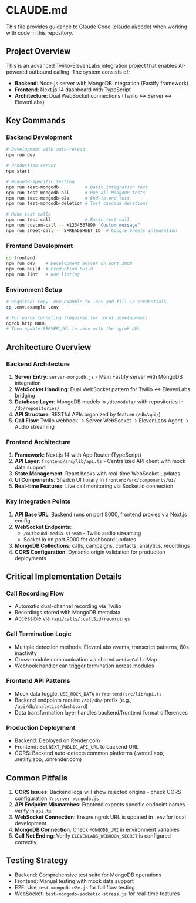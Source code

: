 # CLAUDE.md

This file provides guidance to Claude Code (claude.ai/code) when working with code in this repository.

## Project Overview

This is an advanced Twilio-ElevenLabs integration project that enables AI-powered outbound calling. The system consists of:
- **Backend**: Node.js server with MongoDB integration (Fastify framework)
- **Frontend**: Next.js 14 dashboard with TypeScript
- **Architecture**: Dual WebSocket connections (Twilio ↔ Server ↔ ElevenLabs)

## Key Commands

### Backend Development
```bash
# Development with auto-reload
npm run dev

# Production server
npm start

# MongoDB-specific testing
npm run test-mongodb          # Basic integration test
npm run test-mongodb-all      # Run all MongoDB tests
npm run test-mongodb-e2e      # End-to-end test
npm run test-mongodb-deletion # Test cascade deletions

# Make test calls
npm run test-call             # Basic test call
npm run custom-call -- +1234567890 "Custom message"
npm run sheet-call -- SPREADSHEET_ID  # Google Sheets integration
```

### Frontend Development
```bash
cd frontend
npm run dev    # Development server on port 3000
npm run build  # Production build
npm run lint   # Run linting
```

### Environment Setup
```bash
# Required: Copy .env.example to .env and fill in credentials
cp .env.example .env

# For ngrok tunneling (required for local development)
ngrok http 8000
# Then update SERVER_URL in .env with the ngrok URL
```

## Architecture Overview

### Backend Architecture
1. **Server Entry**: `server-mongodb.js` - Main Fastify server with MongoDB integration
2. **WebSocket Handling**: Dual WebSocket pattern for Twilio ↔ ElevenLabs bridging
3. **Database Layer**: MongoDB models in `/db/models/` with repositories in `/db/repositories/`
4. **API Structure**: RESTful APIs organized by feature (`/db/api/`)
5. **Call Flow**: Twilio webhook → Server WebSocket → ElevenLabs Agent → Audio streaming

### Frontend Architecture
1. **Framework**: Next.js 14 with App Router (TypeScript)
2. **API Layer**: `frontend/src/lib/api.ts` - Centralized API client with mock data support
3. **State Management**: React hooks with real-time WebSocket updates
4. **UI Components**: Shadcn UI library in `frontend/src/components/ui/`
5. **Real-time Features**: Live call monitoring via Socket.io connection

### Key Integration Points
1. **API Base URL**: Backend runs on port 8000, frontend proxies via Next.js config
2. **WebSocket Endpoints**: 
   - `/outbound-media-stream` - Twilio audio streaming
   - Socket.io on port 8000 for dashboard updates
3. **MongoDB Collections**: calls, campaigns, contacts, analytics, recordings
4. **CORS Configuration**: Dynamic origin validation for production deployments

## Critical Implementation Details

### Call Recording Flow
- Automatic dual-channel recording via Twilio
- Recordings stored with MongoDB metadata
- Accessible via `/api/calls/:callSid/recordings`

### Call Termination Logic
- Multiple detection methods: ElevenLabs events, transcript patterns, 60s inactivity
- Cross-module communication via shared `activeCalls` Map
- Webhook handler can trigger termination across modules

### Frontend API Patterns
- Mock data toggle: `USE_MOCK_DATA` in `frontend/src/lib/api.ts`
- Backend endpoints require `/api/db/` prefix (e.g., `/api/db/analytics/dashboard`)
- Data transformation layer handles backend/frontend format differences

### Production Deployment
- Backend: Deployed on Render.com
- Frontend: Set `NEXT_PUBLIC_API_URL` to backend URL
- CORS: Backend auto-detects common platforms (.vercel.app, .netlify.app, .onrender.com)

## Common Pitfalls

1. **CORS Issues**: Backend logs will show rejected origins - check CORS configuration in `server-mongodb.js`
2. **API Endpoint Mismatches**: Frontend expects specific endpoint names - verify in `api.ts`
3. **WebSocket Connection**: Ensure ngrok URL is updated in `.env` for local development
4. **MongoDB Connection**: Check `MONGODB_URI` in environment variables
5. **Call Not Ending**: Verify `ELEVENLABS_WEBHOOK_SECRET` is configured correctly

## Testing Strategy

- Backend: Comprehensive test suite for MongoDB operations
- Frontend: Manual testing with mock data support
- E2E: Use `test-mongodb-e2e.js` for full flow testing
- WebSocket: `test-mongodb-socketio-stress.js` for real-time features